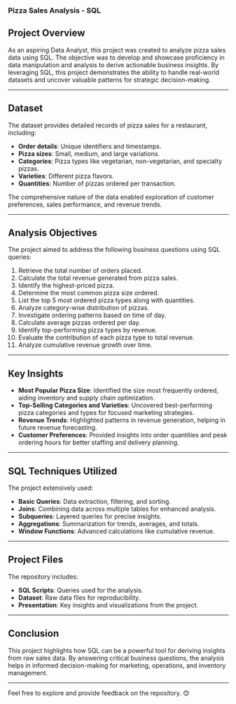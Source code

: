 ### Pizza Sales Analysis - SQL

## Project Overview
As an aspiring Data Analyst, this project was created to analyze pizza sales data using SQL. The objective was to develop and showcase proficiency in data manipulation and analysis to derive actionable business insights. By leveraging SQL, this project demonstrates the ability to handle real-world datasets and uncover valuable patterns for strategic decision-making.

---

## Dataset
The dataset provides detailed records of pizza sales for a restaurant, including:
- **Order details**: Unique identifiers and timestamps.
- **Pizza sizes**: Small, medium, and large variations.
- **Categories**: Pizza types like vegetarian, non-vegetarian, and specialty pizzas.
- **Varieties**: Different pizza flavors.
- **Quantities**: Number of pizzas ordered per transaction.

The comprehensive nature of the data enabled exploration of customer preferences, sales performance, and revenue trends.

---

## Analysis Objectives
The project aimed to address the following business questions using SQL queries:
1. Retrieve the total number of orders placed.
2. Calculate the total revenue generated from pizza sales.
3. Identify the highest-priced pizza.
4. Determine the most common pizza size ordered.
5. List the top 5 most ordered pizza types along with quantities.
6. Analyze category-wise distribution of pizzas.
7. Investigate ordering patterns based on time of day.
8. Calculate average pizzas ordered per day.
9. Identify top-performing pizza types by revenue.
10. Evaluate the contribution of each pizza type to total revenue.
11. Analyze cumulative revenue growth over time.

---

## Key Insights
- **Most Popular Pizza Size**: Identified the size most frequently ordered, aiding inventory and supply chain optimization.
- **Top-Selling Categories and Varieties**: Uncovered best-performing pizza categories and types for focused marketing strategies.
- **Revenue Trends**: Highlighted patterns in revenue generation, helping in future revenue forecasting.
- **Customer Preferences**: Provided insights into order quantities and peak ordering hours for better staffing and delivery planning.

---

## SQL Techniques Utilized
The project extensively used:
- **Basic Queries**: Data extraction, filtering, and sorting.
- **Joins**: Combining data across multiple tables for enhanced analysis.
- **Subqueries**: Layered queries for precise insights.
- **Aggregations**: Summarization for trends, averages, and totals.
- **Window Functions**: Advanced calculations like cumulative revenue.

---

## Project Files
The repository includes:
- **SQL Scripts**: Queries used for the analysis.
- **Dataset**: Raw data files for reproducibility.
- **Presentation**: Key insights and visualizations from the project.

---

## Conclusion
This project highlights how SQL can be a powerful tool for deriving insights from raw sales data. By answering critical business questions, the analysis helps in informed decision-making for marketing, operations, and inventory management.

---

Feel free to explore and provide feedback on the repository. 😊

